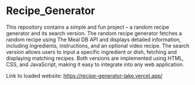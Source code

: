 # Recipe_Generator

This repository contains a simple and fun project – a random recipe generator and its search version. The random recipe generator fetches a random recipe using The Meal DB API and displays detailed information, including ingredients, instructions, and an optional video recipe. The search version allows users to input a specific ingredient or dish, fetching and displaying matching recipes. Both versions are implemented using HTML, CSS, and JavaScript, making it easy to integrate into any web application. 


Link to loaded website: https://recipe-generator-lake.vercel.app/
